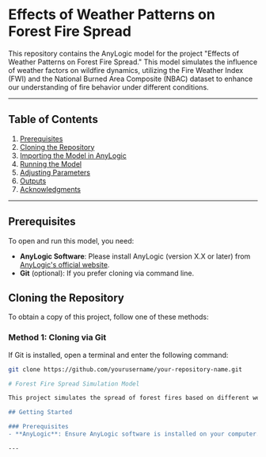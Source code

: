 # Effects of Weather Patterns on Forest Fire Spread

This repository contains the AnyLogic model for the project "Effects of Weather Patterns on Forest Fire Spread." This model simulates the influence of weather factors on wildfire dynamics, utilizing the Fire Weather Index (FWI) and the National Burned Area Composite (NBAC) dataset to enhance our understanding of fire behavior under different conditions.

---

## Table of Contents

1. [Prerequisites](#prerequisites)
2. [Cloning the Repository](#cloning-the-repository)
3. [Importing the Model in AnyLogic](#importing-the-model-in-anylogic)
4. [Running the Model](#running-the-model)
5. [Adjusting Parameters](#adjusting-parameters)
6. [Outputs](#outputs)
7. [Acknowledgments](#acknowledgments)

---

## Prerequisites

To open and run this model, you need:
- **AnyLogic Software**: Please install AnyLogic (version X.X or later) from [AnyLogic's official website](https://www.anylogic.com/).
- **Git** (optional): If you prefer cloning via command line.

## Cloning the Repository

To obtain a copy of this project, follow one of these methods:

### Method 1: Cloning via Git

If Git is installed, open a terminal and enter the following command:

```bash
git clone https://github.com/yourusername/your-repository-name.git

# Forest Fire Spread Simulation Model

This project simulates the spread of forest fires based on different weather patterns and environmental conditions using AnyLogic. It includes parameter adjustments for weather factors like wind speed, humidity, and temperature, which influence the fire's progression.

## Getting Started

### Prerequisites
- **AnyLogic**: Ensure AnyLogic software is installed on your computer. Download it from [AnyLogic's official site](https://www.anylogic.com/).

---
